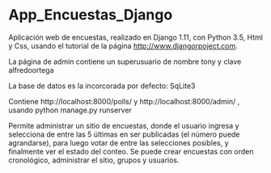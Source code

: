 # App_Encuestas_Django

Aplicación web de encuestas, realizado en Django 1.11, con Python 3.5, Html y Css, usando el tutorial de la página http://www.djangorpoject.com.

La página de admin contiene un superusuario de nombre tony y clave alfredoortega

La base de datos es la incorcorada por defecto: SqLite3

Contiene http://localhost:8000/polls/ y http://localhost:8000/admin/ , usando python manage.py runserver 

Permite administrar un sitio de encuestas, donde el usuario ingresa y selecciona de entre las 5 últimas en ser publicadas (el número puede agrandarse), para luego votar de entre las selecciones posibles, y finalmente ver el estado del conteo.
Se puede crear encuestas con orden cronológico, administrar el sitio, grupos y usuarios. 
